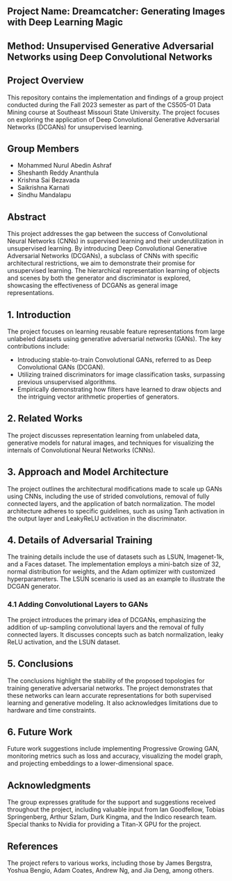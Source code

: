 ## Project Name: Dreamcatcher: Generating Images with Deep Learning Magic

## Method: Unsupervised Generative Adversarial Networks using Deep Convolutional Networks

## Project Overview

This repository contains the implementation and findings of a group project conducted during the Fall 2023 semester as part of the CS505-01 Data Mining course at Southeast Missouri State University. The project focuses on exploring the application of Deep Convolutional Generative Adversarial Networks (DCGANs) for unsupervised learning.

## Group Members

- Mohammed Nurul Abedin Ashraf
- Sheshanth Reddy Ananthula
- Krishna Sai Bezavada
- Saikrishna Karnati
- Sindhu Mandalapu

## Abstract

This project addresses the gap between the success of Convolutional Neural Networks (CNNs) in supervised learning and their underutilization in unsupervised learning. By introducing Deep Convolutional Generative Adversarial Networks (DCGANs), a subclass of CNNs with specific architectural restrictions, we aim to demonstrate their promise for unsupervised learning. The hierarchical representation learning of objects and scenes by both the generator and discriminator is explored, showcasing the effectiveness of DCGANs as general image representations.

## 1. Introduction

The project focuses on learning reusable feature representations from large unlabeled datasets using generative adversarial networks (GANs). The key contributions include:

- Introducing stable-to-train Convolutional GANs, referred to as Deep Convolutional GANs (DCGAN).
- Utilizing trained discriminators for image classification tasks, surpassing previous unsupervised algorithms.
- Empirically demonstrating how filters have learned to draw objects and the intriguing vector arithmetic properties of generators.

## 2. Related Works

The project discusses representation learning from unlabeled data, generative models for natural images, and techniques for visualizing the internals of Convolutional Neural Networks (CNNs).

## 3. Approach and Model Architecture

The project outlines the architectural modifications made to scale up GANs using CNNs, including the use of strided convolutions, removal of fully connected layers, and the application of batch normalization. The model architecture adheres to specific guidelines, such as using Tanh activation in the output layer and LeakyReLU activation in the discriminator.

## 4. Details of Adversarial Training

The training details include the use of datasets such as LSUN, Imagenet-1k, and a Faces dataset. The implementation employs a mini-batch size of 32, normal distribution for weights, and the Adam optimizer with customized hyperparameters. The LSUN scenario is used as an example to illustrate the DCGAN generator.

### 4.1 Adding Convolutional Layers to GANs

The project introduces the primary idea of DCGANs, emphasizing the addition of up-sampling convolutional layers and the removal of fully connected layers. It discusses concepts such as batch normalization, leaky ReLU activation, and the LSUN dataset.

## 5. Conclusions

The conclusions highlight the stability of the proposed topologies for training generative adversarial networks. The project demonstrates that these networks can learn accurate representations for both supervised learning and generative modeling. It also acknowledges limitations due to hardware and time constraints.

## 6. Future Work

Future work suggestions include implementing Progressive Growing GAN, monitoring metrics such as loss and accuracy, visualizing the model graph, and projecting embeddings to a lower-dimensional space.

## Acknowledgments

The group expresses gratitude for the support and suggestions received throughout the project, including valuable input from Ian Goodfellow, Tobias Springenberg, Arthur Szlam, Durk Kingma, and the Indico research team. Special thanks to Nvidia for providing a Titan-X GPU for the project.

## References

The project refers to various works, including those by James Bergstra, Yoshua Bengio, Adam Coates, Andrew Ng, and Jia Deng, among others.
